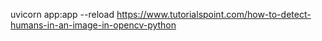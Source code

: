 uvicorn app:app --reload
https://www.tutorialspoint.com/how-to-detect-humans-in-an-image-in-opencv-python